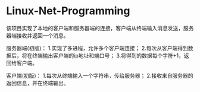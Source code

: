 # Linux-Net-Programming
该项目实现了本地的客户端和服务器端的连接，客户端从终端输入消息发送，服务器端接收并返回一个消息。

服务器端(初版)：
1.实现了多进程，允许多个客户端连接；
2.每次从客户端得到数据后，将在终端输出客户端的ip地址和端口号；
3.将得到的数据每个字符+1，返回给客户端。

客户端(初版)：
1.每次从终端输入一个字符串，传给服务器；
2.接收来自服务器的返回信息，并在终端输出。
